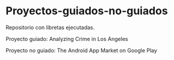 # Proyectos-guiados-no-guiados

Repositorio con libretas ejecutadas.

Proyecto guiado: Analyzing Crime in Los Angeles

Proyecto no guiado: The Android App Market on Google Play
